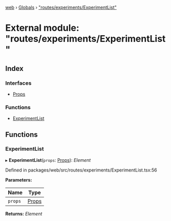 [web](../README.md) › [Globals](../globals.md) › ["routes/experiments/ExperimentList"](_routes_experiments_experimentlist_.md)

# External module: "routes/experiments/ExperimentList"

## Index

### Interfaces

* [Props](../interfaces/_routes_experiments_experimentlist_.props.md)

### Functions

* [ExperimentList](_routes_experiments_experimentlist_.md#experimentlist)

## Functions

###  ExperimentList

▸ **ExperimentList**(`props`: [Props](../interfaces/_routes_experiment_dashboard_cagesessiontable_.props.md)): *Element*

Defined in packages/web/src/routes/experiments/ExperimentList.tsx:56

**Parameters:**

Name | Type |
------ | ------ |
`props` | [Props](../interfaces/_routes_experiment_dashboard_cagesessiontable_.props.md) |

**Returns:** *Element*
